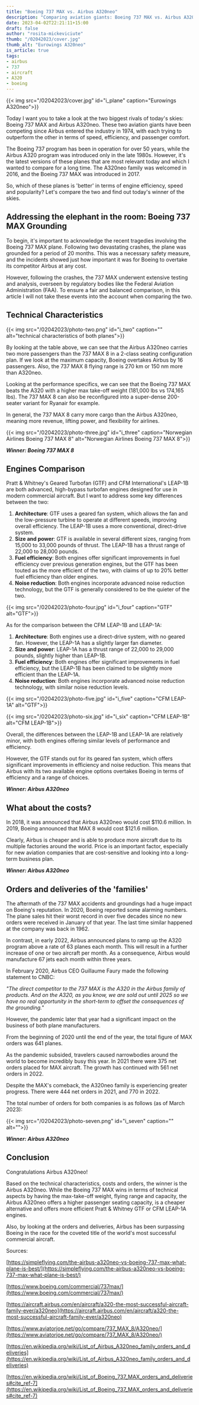 ```yaml
---
title: "Boeing 737 MAX vs. Airbus A320neo"
description: "Comparing aviation giants: Boeing 737 MAX vs. Airbus A320neo. Explore the key differences, technologies, costs, deliveries, and discover the ultimate winner."
date: 2023-04-02T22:21:11+15:00
draft: false
author: "rosita-mickeviciute"
thumb: "/02042023/cover.jpg"
thumb_alt: "Eurowings A320neo"
is_article: true
tags:
- airbus
- 737
- aircraft
- A320
- boeing
---
```

{{< img src="/02042023/cover.jpg" id="i_plane" caption="Eurowings A320neo">}}


Today I want you to take a look at the two biggest rivals of today's skies: Boeing 737 MAX and Airbus A320neo. These two aviation giants have been competing since Airbus entered the industry in 1974, with each trying to outperform the other in terms of speed, efficiency, and passenger comfort.

The Boeing 737 program has been in operation for over 50 years, while the Airbus A320 program was introduced only in the late 1980s. However, it's the latest versions of these planes that are most relevant today and which I wanted to compare for a long time. The A320neo family was welcomed in 2016, and the Boeing 737 MAX was introduced in 2017.

So, which of these planes is 'better' in terms of engine efficiency, speed and popularity? Let's compare the two and find out today's winner of the skies.

## Addressing the elephant in the room: Boeing 737 MAX Grounding

To begin, it's important to acknowledge the recent tragedies involving the Boeing 737 MAX plane. Following two devastating crashes, the plane was grounded for a period of 20 months. This was a necessary safety measure, and the incidents showed just how important it was for Boeing to overtake its competitor Airbus at any cost. 

However, following the crashes, the 737 MAX underwent extensive testing and analysis, overseen by regulatory bodies like the Federal Aviation Administration (FAA). To ensure a fair and balanced comparison, in this article I will not take these events into the account when comparing the two.

## Technical Characteristics 

{{< img src="/02042023/photo-two.png" id="i_two" caption="" alt="technical characteristics of both planes">}}

By looking at the table above, we can see that the Airbus A320neo carries two more passengers than the 737 MAX 8 in a 2-class seating configuration plan. If we look at the maximum capacity, Boeing overtakes Airbus by 16 passengers. Also, the 737 MAX 8 flying range is 270 km or 150 nm more than A320neo. 

Looking at the performance specifics, we can see that the Boeing 737 MAX beats the A320 with a higher max take-off weight (181,000 lbs vs 174,165 lbs). The 737 MAX 8 can also be reconfigured into a super-dense 200-seater variant for Ryanair for example.

In general, the 737 MAX 8 carry more cargo than the Airbus A320neo, meaning more revenue, lifting power, and flexibility for airlines.

{{< img src="/02042023/photo-three.jpg" id="i_three" caption="Norwegian Airlines Boeing 737 MAX 8" alt="Norwegian Airlines Boeing 737 MAX 8">}}

***Winner: Boeing 737 MAX 8***

## Engines Comparison

Pratt & Whitney's Geared Turbofan (GTF) and CFM International's LEAP-1B are both advanced, high-bypass turbofan engines designed for use in modern commercial aircraft. But I want to address some key differences between the two:

1. **Architecture**: GTF uses a geared fan system, which allows the fan and the low-pressure turbine to operate at different speeds, improving overall efficiency. The LEAP-1B uses a more conventional, direct-drive system.
2. **Size and power**: GTF is available in several different sizes, ranging from 15,000 to 33,000 pounds of thrust. The LEAP-1B has a thrust range of 22,000 to 28,000 pounds.
3. **Fuel efficiency**: Both engines offer significant improvements in fuel efficiency over previous generation engines, but the GTF has been touted as the more efficient of the two, with claims of up to 20% better fuel efficiency than older engines.
4. **Noise reduction**: Both engines incorporate advanced noise reduction technology, but the GTF is generally considered to be the quieter of the two.

{{< img src="/02042023/photo-four.jpg" id="i_four" caption="GTF" alt="GTF">}}

As for the comparison between the CFM LEAP-1B and LEAP-1A:

1. **Architecture**: Both engines use a direct-drive system, with no geared fan. However, the LEAP-1A has a slightly larger fan diameter.
2. **Size and power**: LEAP-1A has a thrust range of 22,000 to 29,000 pounds, slightly higher than LEAP-1B.
3. **Fuel efficiency**: Both engines offer significant improvements in fuel efficiency, but the LEAP-1B has been claimed to be slightly more efficient than the LEAP-1A.
4. **Noise reduction**: Both engines incorporate advanced noise reduction technology, with similar noise reduction levels.

{{< img src="/02042023/photo-five.jpg" id="i_five" caption="CFM LEAP-1A" alt="GTF">}}

{{< img src="/02042023/photo-six.jpg" id="i_six" caption="CFM LEAP-1B" alt="CFM LEAP-1B">}}

Overall, the differences between the LEAP-1B and LEAP-1A are relatively minor, with both engines offering similar levels of performance and efficiency. 

However, the GTF stands out for its geared fan system, which offers significant improvements in efficiency and noise reduction. This means that Airbus with its two available engine options overtakes Boeing in terms of efficiency and a range of choices. 

***Winner: Airbus A320neo***

## What about the costs?

In 2018, it was announced that Airbus A320neo would cost $110.6 million. In 2019, Boeing announced that MAX 8 would cost $121.6 million. 

Clearly, Airbus is cheaper and is able to produce more aircraft due to its multiple factories around the world. Price is an important factor, especially for new aviation companies that are cost-sensitive and looking into a long-term business plan. 

***Winner: Airbus A320neo***

## Orders and deliveries of the 'families'

The aftermath of the 737 MAX accidents and groundings had a huge impact on Boeing's reputation. In 2020, Boeing reported some alarming numbers. The plane sales hit their worst record in over five decades since no new orders were received in January of that year. The last time similar happened at the company was back in 1962.

In contrast, in early 2022, Airbus announced plans to ramp up the A320 program above a rate of 63 planes each month. This will result in a further increase of one or two aircraft per month. As a consequence, Airbus would manufacture 67 jets each month within three years.

In February 2020, Airbus CEO Guillaume Faury made the following statement to CNBC:

*&quot;The direct competitor to the 737 MAX is the A320 in the Airbus family of products. And on the A320, as you know, we are sold out until 2025 so we have no real opportunity in the short-term to offset the consequences of the grounding.&quot;*

However, the pandemic later that year had a significant impact on the business of both plane manufacturers.

From the beginning of 2020 until the end of the year, the total figure of MAX orders was 641 planes. 

As the pandemic subsided, travelers caused narrowbodies around the world to become incredibly busy this year. In 2021 there were 375 net orders placed for MAX aircraft. The growth has continued with 561 net orders in 2022.

Despite the MAX's comeback, the A320neo family is experiencing greater progress. There were 444 net orders in 2021, and 770 in 2022.

The total number of orders for both companies is as follows (as of March 2023):

{{< img src="/02042023/photo-seven.png" id="i_seven" caption="" alt="">}}

***Winner: Airbus A320neo***

## Conclusion

Congratulations Airbus A320neo! 

Based on the technical characteristics, costs and orders, the winner is the Airbus A320neo. While the Boeing 737 MAX wins in terms of technical aspects by having the max-take-off weight, flying range and capacity, the Airbus A320neo offers a higher passenger seating capacity, is a cheaper alternative and offers more efficient Pratt & Whitney GTF or CFM LEAP-1A engines. 

Also, by looking at the orders and deliveries, Airbus has been surpassing Boeing in the race for the coveted title of the world's most successful commercial aircraft.

Sources: 

[https://simpleflying.com/the-airbus-a320neo-vs-boeing-737-max-what-plane-is-best/](https://simpleflying.com/the-airbus-a320neo-vs-boeing-737-max-what-plane-is-best/)

[https://www.boeing.com/commercial/737max/](https://www.boeing.com/commercial/737max/)

[https://aircraft.airbus.com/en/aircraft/a320-the-most-successful-aircraft-family-ever/a320neo](https://aircraft.airbus.com/en/aircraft/a320-the-most-successful-aircraft-family-ever/a320neo)

[https://www.aviatorjoe.net/go/compare/737_MAX_8/A320neo/](https://www.aviatorjoe.net/go/compare/737_MAX_8/A320neo/)

[https://en.wikipedia.org/wiki/List_of_Airbus_A320neo_family_orders_and_deliveries](https://en.wikipedia.org/wiki/List_of_Airbus_A320neo_family_orders_and_deliveries)

[https://en.wikipedia.org/wiki/List_of_Boeing_737_MAX_orders_and_deliveries#cite_ref-7](https://en.wikipedia.org/wiki/List_of_Boeing_737_MAX_orders_and_deliveries#cite_ref-7)
